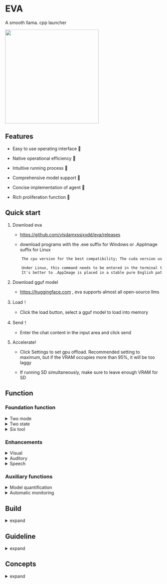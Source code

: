 # EVA

A smooth llama. cpp launcher

<img src="https://github.com/ylsdamxssjxxdd/eva/assets/63994076/a7c5943a-aa4f-4e46-a6c6-284be990fd59" width="300px">

## Features

- Easy to use operating interface 🧮

- Native operational efficiency 🚀

- Intuitive running process 👀

- Comprehensive model support 🐳

- Concise implementation of agent 🤖

- Rich proliferation function 🐣

## Quick start

1. Download eva

    - https://github.com/ylsdamxssjxxdd/eva/releases

    - download programs with the .exe suffix for Windows or .AppImage suffix for Linux

    ```txt
        The cpu version for the best compatibility; The cuda version uses an NVIDIA graphics card for acceleration and requires cuda to be installed on the computer; The Vulkan version uses any graphics card for acceleration and requires the computer to have a graphics card installed
        
        Under Linux, this command needs to be entered in the terminal to grant EVA permission to run: chmod 777 ***** AppImage 
        It's better to .AppImage is placed in a stable pure English path and only needs to be run once .AppImage will automatically configure desktop shortcuts and start menu
    ```

2. Download gguf model

    - https://huggingface.com , eva supports almost all open-source llms

3. Load！

    - Click the load button, select a gguf model to load into memory

4. Send！

    - Enter the chat content in the input area and click send

5. Accelerate!

    - Click Settings to set gpu offload. Recommended setting to maximum, but if the VRAM occupies more than 95%, it will be too laggy

    - If running SD simultaneously, make sure to leave enough VRAM for SD


## Function

### Foundation function

<details>

<summary> Two mode </summary>

1. Local mode: you left clicks the load button to interact by loading the local model

2. Link mode: you right clicks the load button and inputs the API endpoint of a certain model service for interaction (Currently supports openai type compatible interfaces)

</details>

<details>

<summary> Two state </summary>

1. Chat state

    - The default state, where chat content is entered in the input area and the model responds

    - You can set prompt templatee in date button

    - You can mount tools for the model, but they may affect the model's intelligence

    - You can take a screenshot by pressing f1 and record speech by pressing f2. The screenshot and recording will be sent to the multimodal or whisper for corresponding processing

2. Completion state

    - Typing any text in the output area and the model completing it

 

</details>

<details>

<summary> Six tool </summary>

In local mode and chat state, you can click on the date button to mount the tool

```txt
    The principle is to add an additional instruction in the system instruction to guide the model to call the corresponding tool
    After each model prediction is completed, eva will automatically detects whether it contains the XML field of the calling tool. If it does, the corresponding tool is called. After the tool is executed, the result is sent to the model for further prediction
```

1. calculator

    - Model output the calculation formula to the calculator tool, and the tool will return the calculation result

    - Example: Calculate 888 * 999

    - Difficulty of calling: ⭐

2. controller

    - The model outputs a sequence of actions to control the user's mouse and keyboard, requiring the model to have vision to complete positioning

    - Example: playing games

    - Difficulty of calling: ⭐⭐⭐⭐⭐

3. engineer

    - An automated tool execution chain similar to Cline

    - Example: help me build an initial project for cmake qt

    - Difficulty of calling: ⭐⭐⭐⭐⭐

4. knowledge

    - Model output query text to the knowledge tool, which will return the three most relevant embedded knowledge items

    - Requirement: you need to upload documents and build a knowledge base in the proliferation window first

    - Example: What are the functions of the EVA?

    - Difficulty of calling: ⭐⭐⭐

    <img src="https://github.com/ylsdamxssjxxdd/eva/assets/63994076/a0b8c4e7-e8dd-4e08-bcb2-2f890d77d632" width="500px">

5. stablediffusion

    - Model output drawing prompt words to the stablediffusion tool, which will return the drawn 

    - Requirement: you need to first configure the model path of the text2image in the proliferation window

    - Example: drawing a girl

    - Difficulty of calling: ⭐⭐

    <img src="https://github.com/ylsdamxssjxxdd/eva/assets/63994076/627e5cd2-2361-4112-9df4-41b908fb91c7" width="500px">

6. MCPtools

    - Through MCP services, access a wealth of external tools

    - Explanation: After mounting the tool, you need to go to the proliferation window to configure the MCP service

    - Difficulty of calling：⭐⭐⭐⭐⭐

</details>

### Enhancements

<details>

<summary> Visual </summary>

- Introduction: In Local Mode + Conversation State, you can mount visual models. Visual models typically have "mmproj" in their name and are usually compatible with specific models. Once successfully mounted, users can select an image for pre-decoding, which will serve as the context for the model.

- Activation: Right-click on the "load mmproj" input box in the settings and select the mmproj model. You can pre-decode an image by dragging it into the input box, right-clicking the input box to click, or pressing F1 to take a screenshot. Then, click the send button to pre-decode the image, and after decoding, you can proceed with the Q&A.

</details>

<details>

<summary> Auditory </summary>

- Introduction: With the help of the whisper.cpp project, the user's speech can be converted to text.You can also directly input audio and convert it into subtitle files

- Activation: Right-click the status area to open the expansion window, select the speech2text tab, and choose the path where the whisper model is located. Return to the main interface, press the F2 shortcut to start recording, press F2 again to end the recording, and it will automatically convert to text and fill into the input area.

</details>

<details>

<summary> Speech </summary>

- Introduction: Using the speech function of the Windows system or outetts model, the llm's output text can be converted to speech and automatically played.

- Activation: Right-click the status area to open the expansion window, select the text2speech tab, and enable a sound source.

</details>

### Auxiliary functions

<details>

<summary> Model quantification </summary>

- You can right-click on the status area to pop up a proliferation window, and quantify the unquantized gguf models of fp32, fp16, and bf16 in the model quantization tab

</details>

<details>

<summary> Automatic monitoring </summary>

- In local mode, after mounting the vision, the monitoring frame rate can be set, and the model will automatically monitor the screen at this frequency

</details>

## Build

<details>

<summary> expand </summary>

1. Configure the environment

    - installing the compiler for Windows can be done using MSVC or MingW, while Linux requires g++ or Clang

    - install Qt5.15 https://download.qt.io/

    - install cmake https://cmake.org/

    - nvidia gpu accelerate, install cuda-tooklit https://developer.nvidia.com/cuda-toolkit-archive

    - more gpu accelerate, install VulkanSDK https://vulkan.lunarg.com/sdk/home

2. Clone source code

    ```bash
    git clone https://github.com/ylsdamxssjxxdd/eva.git
    ```

3. Prepare Backends

- Obtain prebuilt binaries and create a `EVA_BACKEND/` folder at the project root (next to `CMakeLists.txt`).
- Place required executables under `EVA_BACKEND/<device>/` (any subfolder depth; EVA searches recursively):
  - Local LLM: `llama-server` (with its dependent DLLs/SOs in the same folder)
  - Speech2Text: `whisper-cli`
  - Text2Image: `sd`
- The `<device>` name is arbitrary (e.g., `cpu`, `cuda`, `vulkan`, `opencl`, `mygpu`). The Settings dialog lists all first-level folders under `EVA_BACKEND/`.
- During build, CMake copies `EVA_BACKEND/` to `build/bin/EVA_BACKEND/`. At runtime, EVA discovers executables recursively and prepends their folder to the library search path (PATH / LD_LIBRARY_PATH).

4. Build

    ```bash
    cd eva
    cmake -B build -DBODY_PACK=OFF
    cmake --build build --config Release
    ```

    - BODY_PACK: Flag indicating whether packaging is required. If enabled, all components will be place in the bin directory in Windows; and all components will be packaged as an AppImage file in Linux. Note that tools such as linuxdeploy need to be configured by oneself

</details>

## Guideline

<details>

<summary> expand </summary>

- Load (Local Mode)

    - [ui] User clicks Load -> choose Local Mode -> pick model -> preLoad (clear/lock/spinner) -> [backend] ensureRunning starts/restarts llama-server with current settings -> wait for serverReady(endpoint) -> [ui] switch to local endpoint, initialize session (insert system message), finish animation -> unlockLoad -> normal UI -> END

    - On first load, estimate ngl=999 or 0 from free VRAM vs model size; after load, correct display to n_layer+1; GPU/CPU stats are refreshed periodically

- Load (Link Mode)

    - [ui] User clicks Load -> choose Link Mode -> enter endpoint/key/model -> set_api -> switch to LINK_MODE, stop local server and inflight requests -> clear and inject system message -> [net] points to remote endpoint -> normal UI -> END

- Send/Inference (Unified)

    - [ui] Build OpenAI-compatible messages (system+user; may include text/image_url/input_audio) -> emit ui2net_data + ui2net_push -> [net] POST to /v1/chat/completions or /completions and parse SSE -> net2ui_output streams chunks; net2ui_state reports status; net2ui_kv_tokens and net2ui_reasoning_tokens update metrics -> on finish net2ui_pushover -> [ui] normal_finish_pushover unlocks; if tools are requested, branch to Tool Call -> END

- Tool Call

    - [ui] Parse tool XML in assistant output -> emit ui2tool_exec -> [tool] execute by name (calculator/execute_command/knowledge/controller/stablediffusion/...) -> return result -> [ui] wrap as "tool_response: ..." user message and show -> auto continue -> until no tool request -> END

- Image/Audio Inputs

    - Image: drag/drop/upload or F1 screenshot -> append as {type:image_url} in user message; multi-image supported

    - Audio: attach WAV/MP3/OGG/FLAC -> UI keeps as audio_url; [net] converts to OpenAI input_audio before sending

- Speech to Text (Whisper)

    - [ui] First F2 opens Expend to select whisper model -> F2 start recording -> F2 stop -> save WAV and resample to 16 kHz -> [expend] call whisper-cli -> write result and send back to input box -> END

- Agreement and Settings

    - Agreement: Click "Agreement" -> edit system prompt / user and model names / tool toggles -> confirm -> set_date -> on_reset_clicked resets context -> END

    - Settings: Click Settings -> modify parameters -> if backend-affecting (model/device/nctx/ngl/lora/mmproj/parallel/batch, mmap/mlock/flash_attn, port) -> [backend] restart and recover UI on serverReady; sampling-only changes -> do not restart, just reset context -> END

- Knowledge Base

    - Build: In Expend > Knowledge tab choose embedding model -> [expend] start embedding service (--embedding) -> upload/edit text -> call /v1/embeddings per chunk -> store vectors and sync to [tool] -> END

    - Q&A: goes through the "Tool Call" knowledge flow (compute query vector and return top-3 similar chunks) -> END

- Notes

    - All inference goes through [net] (request-based). [backend] only hosts llama-server in local mode and switches endpoints

</details>

## Concepts

<details>

<summary> expand </summary>

- model: Composed of a formula and a set of parameters

- token: The number of words, for example, hello token=123, my token=14, his token=3249, different model numbers are different

- vocab: The tokens for all words set during the training of this model are different for different model word lists

- kv cache: The keys and values of the previously calculated model's attention mechanism are equivalent to the model's memory

- decoding: The model calculates a vector table based on the context cache and the incoming new token, and obtains a new context cache

- sampling: Calculate the probability table based on the vector table and select the next word

- predict: (Decoding + Sampling) Loop

- predecode: Decode only without sampling, used to cache context such as system instructions

---

- n_ctx_train: The maximum number of tokens that can be decoded during model training

- n_ctx: The maximum number of tokens that the model can accept during decoding set by the you cannot exceed n_ctx_train, which is equivalent to memory capacity

- temperature: During sampling, the vector table will be converted into a probability table based on the temperature value, and the higher the temperature, the greater the randomness

- vecb: The probability distribution of all tokens in the word list during this decoding

- prob: The final selection probability of all tokens in the vocabulary in this sampling

</details>
